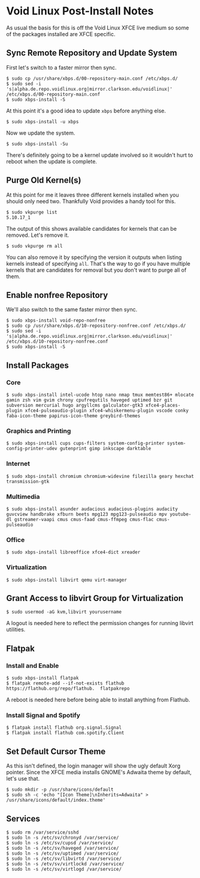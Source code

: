 # Void Linux Post-Install Notes

As usual the basis for this is off the Void Linux XFCE live medium so some of
the packages installed are XFCE specific.

## Sync Remote Repository and Update System

First let's switch to a faster mirror then sync.

```console
$ sudo cp /usr/share/xbps.d/00-repository-main.conf /etc/xbps.d/
$ sudo sed -i 's|alpha.de.repo.voidlinux.org|mirror.clarkson.edu/voidlinux|' /etc/xbps.d/00-repository-main.conf
$ sudo xbps-install -S
```

At this point it's a good idea to update `xbps` before anything else.

```console
$ sudo xbps-install -u xbps
```

Now we update the system.

```console
$ sudo xbps-install -Su
```

There's definitely going to be a kernel update involved so it wouldn't hurt to
reboot when the update is complete.

## Purge Old Kernel(s)

At this point for me it leaves three different kernels installed when you
should only need two. Thankfully Void provides a handy tool for this.

```console
$ sudo vkpurge list
5.10.17_1
```

The output of this shows available candidates for kernels that can be removed.
Let's remove it.

```console
$ sudo vkpurge rm all
```

You can also remove it by specifying the version it outputs when listing
kernels instead of specifying `all`. That's the way to go if you have
multiple kernels that are candidates for removal but you don't want to purge
all of them.

## Enable nonfree Repository

We'll also switch to the same faster mirror then sync.

```console
$ sudo xbps-install void-repo-nonfree
$ sudo cp /usr/share/xbps.d/10-repository-nonfree.conf /etc/xbps.d/
$ sudo sed -i 's|alpha.de.repo.voidlinux.org|mirror.clarkson.edu/voidlinux|' /etc/xbps.d/10-repository-nonfree.conf
$ sudo xbps-install -S
```

## Install Packages

### Core

```console
$ sudo xbps-install intel-ucode htop nano nmap tmux memtest86+ mlocate gamin zsh vim gvim chrony cpufrequtils haveged uptimed bzr git subversion mercurial hugo argyllcms galculator-gtk3 xfce4-places-plugin xfce4-pulseaudio-plugin xfce4-whiskermenu-plugin vscode conky faba-icon-theme papirus-icon-theme greybird-themes
```

### Graphics and Printing

```console
$ sudo xbps-install cups cups-filters system-config-printer system-config-printer-udev gutenprint gimp inkscape darktable
```

### Internet

```console
$ sudo xbps-install chromium chromium-widevine filezilla geary hexchat transmission-gtk
```

### Multimedia

```console
$ sudo xbps-install asunder audacious audacious-plugins audacity guvcview handbrake xfburn beets mpg123 mpg123-pulseaudio mpv youtube-dl gstreamer-vaapi cmus cmus-faad cmus-ffmpeg cmus-flac cmus-pulseaudio
```

### Office

```console
$ sudo xbps-install libreoffice xfce4-dict xreader
```

### Virtualization

```console
$ sudo xbps-install libvirt qemu virt-manager
```

## Grant Access to libvirt Group for Virtualization

```console
$ sudo usermod -aG kvm,libvirt yourusername
```

A logout is needed here to reflect the permission changes for running libvirt
utilities.

## Flatpak

### Install and Enable

```console
$ sudo xbps-install flatpak
$ flatpak remote-add --if-not-exists flathub https://flathub.org/repo/flathub.  flatpakrepo
```

A reboot is needed here before being able to install anything from Flathub.

### Install Signal and Spotify

```console
$ flatpak install flathub org.signal.Signal
$ flatpak install flathub com.spotify.Client
```

## Set Default Cursor Theme

As this isn't defined, the login manager will show the ugly default Xorg
pointer. Since the XFCE media installs GNOME's Adwaita theme by default, let's
use that.

```console
$ sudo mkdir -p /usr/share/icons/default
$ sudo sh -c 'echo "[Icon Theme]\nInherits=Adwaita" > /usr/share/icons/default/index.theme'
```

## Services

```console
$ sudo rm /var/service/sshd
$ sudo ln -s /etc/sv/chronyd /var/service/
$ sudo ln -s /etc/sv/cupsd /var/service/
$ sudo ln -s /etc/sv/haveged /var/service/
$ sudo ln -s /etc/sv/uptimed /var/service/
$ sudo ln -s /etc/sv/libvirtd /var/service/
$ sudo ln -s /etv/sv/virtlockd /var/service/
$ sudo ln -s /etc/sv/virtlogd /var/service/
```
